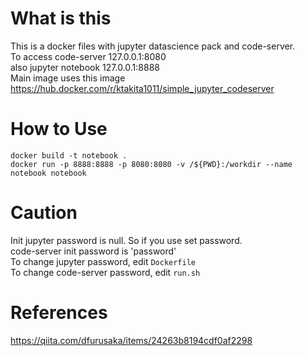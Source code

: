 # What is this
This is a docker files with jupyter datascience pack and code-server.  
To access code-server 127.0.0.1:8080  
also jupyter notebook 127.0.0.1:8888  
Main image uses this image  
https://hub.docker.com/r/ktakita1011/simple_jupyter_codeserver

# How to Use
```docker build -t notebook .```  
```docker run -p 8888:8888 -p 8080:8080 -v /${PWD}:/workdir --name notebook notebook```

# Caution
Init jupyter password is null. So if you use set password.  
code-server init password is 'password'  
To change jupyter password, edit `Dockerfile`  
To change code-server password, edit `run.sh`

# References
https://qiita.com/dfurusaka/items/24263b8194cdf0af2298
